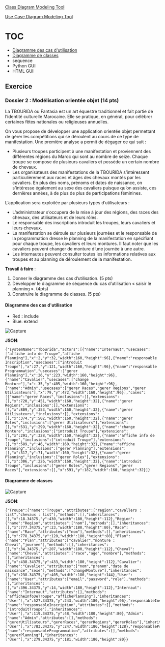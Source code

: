 [Class Diagram Modeling Tool](https://simple-class-diagram-modeling-tool.netlify.app)

[Use Case Diagram Modeling Tool](https://simple-use-case-diagram-modeling-tool.netlify.app)

# TOC
- [Diagramme des cas d'utilisation](#diagramme-des-cas-dutilisation)
- [Diagramme de classes](#diagramme-de-classes)
- sequence
- Python GUI
- HTML GUI

## Exercice
### Dossier 2 : Modélisation orientée objet (14 pts)

La TBOURIDA ou Fantasia est un art équestre traditionnel et fait partie de l’identité culturelle Marocaine. Elle se pratique, en général, pour célébrer certaines fêtes nationales ou religieuses annuelles.

On vous propose de développer une application orientée objet permettant de gérer les compétitions qui se déroulent au cours de ce type de manifestation. Une première analyse a permit de dégager ce qui suit :

- Plusieurs troupes participent à une manifestation et proviennent des différentes régions du Maroc qui sont au nombre de seize. Chaque troupe se compose de plusieurs cavaliers et possède un certain nombre de chevaux.
- Les organisateurs des manifestations de la TBOURIDA s’intéressent particulièrement aux races et âges des chevaux montés par les cavaliers. En plus des noms, prénoms et dates de naissance, on s’intéresse également au sexe des cavaliers puisque qu’on assiste, ces dernières années, à de plus de plus de participations féminines.

L’application sera exploitée par plusieurs types d’utilisateurs :

- L’administrateur s’occupera de la mise à jour des régions, des races des chevaux, des utilisateurs et de leurs rôles.
- Le responsable des inscriptions introduit les troupes, leurs cavaliers et leurs chevaux.
- La manifestation se déroule sur plusieurs journées et le responsable de la programmation dresse le planning de la manifestation en spécifiant pour chaque troupe, les cavaliers et leurs montures. Il faut noter que les cavaliers peuvent changer de monture d’une journée à une autre.
- Les internautes peuvent consulter toutes les informations relatives aux troupes et au planning de déroulement de la manifestation.

**Travail à faire** :

1. Donner le diagramme des cas d’utilisation. (5 pts)
2. Développer le diagramme de séquence du cas d’utilisation « saisir le planning ». (4pts)
3. Construire le diagramme de classes. (5 pts)

#### Diagramme des cas d'utilisation
- Red : include
- Blue: extend

![Capture](https://github.com/IMAD-Majid/UML-modeling-tool/assets/137281672/8f2c000e-75ad-4e21-8ca7-326a97b7b7ee)

**JSON**:
```
{"systemName":"Tbourida","actors":[{"name":"Internaut","usecases":["affiche info de Troupe","affiche Planning"],"x":2,"y":32,"width":160,"height":96},{"name":"responsable Inscription","usecases":["introduit Troupe"],"x":27,"y":121,"width":160,"height":96},{"name":"responsable Programmation","usecases":["gerer Planning"],"x":26,"y":223,"width":160,"height":96},{"name":"Cavalier","usecases":["change Monture"],"x":-35,"y":405,"width":160,"height":96},{"name":"Admin","usecases":["gerer Races","gerer Regions","gerer Utilisateurs"],"x":79,"y":472,"width":160,"height":96}],"cases":[{"name":"gerer Races","inclusions":[],"extensions":[],"x":720,"y":451,"width":160,"height":32},{"name":"gerer Regions","inclusions":[],"extensions":[],"x":809,"y":353,"width":160,"height":32},{"name":"gerer Utilisateurs","inclusions":[],"extensions":[],"x":374,"y":502,"width":160,"height":32},{"name":"gerer Roles","inclusions":["gerer Utilisateurs"],"extensions":[],"x":531,"y":299,"width":160,"height":32},{"name":"change Monture","inclusions":["introduit Troupe"],"extensions":[],"x":291,"y":328,"width":160,"height":32},{"name":"affiche info de Troupe","inclusions":["introduit Troupe"],"extensions":[],"x":589,"y":46,"width":160,"height":32},{"name":"affiche Planning","inclusions":["gerer Planning"],"extensions":[],"x":317,"y":71,"width":160,"height":32},{"name":"gerer Planning","inclusions":["gerer Roles"],"extensions":[],"x":306,"y":226,"width":160,"height":32},{"name":"introduit Troupe","inclusions":["gerer Roles","gerer Regions","gerer Races"],"extensions":[],"x":591,"y":182,"width":160,"height":32}]}
```

#### Diagramme de classes
![Capture](https://github.com/IMAD-Majid/UML-modeling-tool/assets/137281672/ea9c508e-dd35-4b23-8903-c9dc379fd0b3)

**JSON**:
```
{"Troupe":{"name":"Troupe","attributes":["region","cavallers : list","chevaux : list"],"methods":[],"inheritances":[],"x":18.34375,"y":430,"width":180,"height":112},"Region":{"name":"Region","attributes":["nom"],"methods":[],"inheritances":[],"x":777.34375,"y":23,"width":180,"height":80},"Race":{"name":"Race","attributes":["nom"],"methods":[],"inheritances":[],"x":778.34375,"y":120,"width":180,"height":80},"Plan":{"name":"Plan","attributes":["cavalier","monture : Cheval","journee"],"methods":[],"inheritances":[],"x":34.34375,"y":207,"width":180,"height":112},"Cheval":{"name":"Cheval","attributes":["race","age","nombre"],"methods":[],"inheritances":[],"x":438.34375,"y":433,"width":180,"height":112},"Cavalier":{"name":"Cavalier","attributes":["nom","prenom","date de naissance","sexe"],"methods":["changeMonture"],"inheritances":[],"x":238.34375,"y":405,"width":180,"height":144},"User":{"name":"User","attributes":["email","password","role"],"methods":[],"inheritances":[],"x":396.34375,"y":14,"width":180,"height":112},"Internaut":{"name":"Internaut","attributes":[],"methods":["afficheInfoDeTroupe","affichePlanning"],"inheritances":["User"],"x":527.34375,"y":243,"width":180,"height":96},"responsableInscription":{"name":"responsableInscription","attributes":[],"methods":["introduitTroupe"],"inheritances":["User"],"x":119.34375,"y":48,"width":180,"height":80},"Admin":{"name":"Admin","attributes":[],"methods":["gererUtilisateurs","gererRaces","gererRegions","gererRoles"],"inheritances":["User"],"x":783.34375,"y":247,"width":180,"height":128},"responsableProgrammation":{"name":"responsableProgrammation","attributes":[],"methods":["gererPlanning"],"inheritances":["User"],"x":279.34375,"y":181,"width":180,"height":80}}
```
